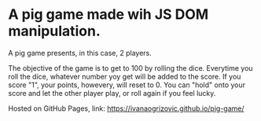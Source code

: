 <h1>A pig game made wih JS DOM manipulation.</h1>

A pig game presents, in this case, 2 players.

The objective of the game is to get to 100 by rolling the dice.
Everytime you roll the dice, whatever number yoy get will be added to the score.
If you score "1", your points, howevery, will reset to 0.
You can "hold" onto your score and let the other player play, or roll again if you feel lucky.

Hosted on GitHub Pages, link: https://ivanaogrizovic.github.io/pig-game/
<img scr="preview.gif">
